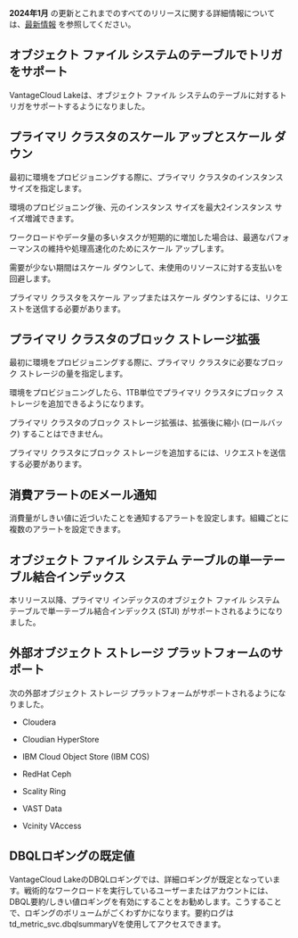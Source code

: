 **2024年1月** の更新とこれまでのすべてのリリースに関する詳細情報については、[最新情報](https://docs.teradata.com/access/sources/dita/topic?dita:mapPath=phg1621910019905.ditamap&dita:ditavalPath=pny1626732985837.ditaval&dita:topicPath=lpz1632246643646.dita) を参照してください。

オブジェクト ファイル システムのテーブルでトリガをサポート
----------------------------------------------------------

VantageCloud Lakeは、オブジェクト ファイル システムのテーブルに対するトリガをサポートするようになりました。

プライマリ クラスタのスケール アップとスケール ダウン
-----------------------------------------------------

最初に環境をプロビジョニングする際に、プライマリ クラスタのインスタンス サイズを指定します。

環境のプロビジョニング後、元のインスタンス サイズを最大2インスタンス サイズ増減できます。

ワークロードやデータ量の多いタスクが短期的に増加した場合は、最適なパフォーマンスの維持や処理高速化のためにスケール アップします。

需要が少ない期間はスケール ダウンして、未使用のリソースに対する支払いを回避します。

プライマリ クラスタをスケール アップまたはスケール ダウンするには、リクエストを送信する必要があります。

プライマリ クラスタのブロック ストレージ拡張
--------------------------------------------

最初に環境をプロビジョニングする際に、プライマリ クラスタに必要なブロック ストレージの量を指定します。

環境をプロビジョニングしたら、1TB単位でプライマリ クラスタにブロック ストレージを追加できるようになります。

プライマリ クラスタのブロック ストレージ拡張は、拡張後に縮小 (ロールバック) することはできません。

プライマリ クラスタにブロック ストレージを追加するには、リクエストを送信する必要があります。

消費アラートのEメール通知
-------------------------

消費量がしきい値に近づいたことを通知するアラートを設定します。組織ごとに複数のアラートを設定できます。

オブジェクト ファイル システム テーブルの単一テーブル結合インデックス
---------------------------------------------------------------------

本リリース以降、プライマリ インデックスのオブジェクト ファイル システム テーブルで単一テーブル結合インデックス (STJI) がサポートされるようになりました。

外部オブジェクト ストレージ プラットフォームのサポート
------------------------------------------------------

次の外部オブジェクト ストレージ プラットフォームがサポートされるようになりました。

-   Cloudera

-   Cloudian HyperStore

-   IBM Cloud Object Store (IBM COS)

-   RedHat Ceph

-   Scality Ring

-   VAST Data

-   Vcinity VAccess

DBQLロギングの既定値
--------------------

VantageCloud LakeのDBQLロギングでは、詳細ロギングが既定となっています。戦術的なワークロードを実行しているユーザーまたはアカウントには、DBQL要約/しきい値ロギングを有効にすることをお勧めします。こうすることで、ロギングのボリュームがごくわずかになります。要約ログはtd\_metric\_svc.dbqlsummaryVを使用してアクセスできます。
